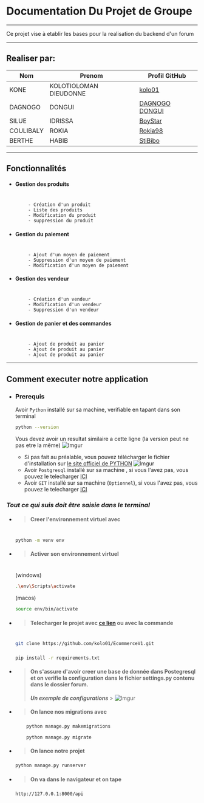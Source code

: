 # Documentation Du Projet de Groupe 

---

Ce projet vise à etablir les bases pour la realisation du backend d'un forum

---

## Realiser par:

| Nom       | Prenom                 | Profil GitHub                                      |
| --------- | ---------------------- | -------------------------------------------------- |
| KONE      | KOLOTIOLOMAN DIEUDONNE | [kolo01](https://github.com/kolo01)                |
| DAGNOGO   | DONGUI                 | [DAGNOGO DONGUI](https://github.com/dagnogodongui) |
| SILUE     | IDRISSA                | [BoyStar](https://github.com/Boystar225)           |
| COULIBALY | ROKIA                  | [Rokia98](https://github.com/Rokia98)              |
| BERTHE    | HABIB                  | [StiBibo](https://github.com/StiBibo)              |

---

## Fonctionnalités

- #### Gestion des produits

#

            - Création d'un produit
            - Liste des produits
            - Modification du produit
            - suppression du produit

- #### Gestion du paiement

#

            - Ajout d'un moyen de paiement
            - Suppression d'un moyen de paiement
            - Modification d'un moyen de paiement

- #### Gestion des vendeur

#

            - Création d'un vendeur
            - Modification d'un vendeur
            - Suppression d'un vendeur

- #### Gestion de panier et des commandes

#

            - Ajout de produit au panier
            - Ajout de produit au panier
            - Ajout de produit au panier

---

## Comment executer notre application

- ### Prerequis

  Avoir `Python` installé sur sa machine, verifiable en tapant dans son terminal

  ```sh
  python --version
  ```

  Vous devez avoir un resultat similaire a cette ligne (la version peut ne pas etre la même)
  ![Imgur](https://i.imgur.com/EHqP7VE.png)

  - Si pas fait au préalable, vous pouvez télécharger le fichier d'installation sur [ le site officiel de PYTHON](https://www.python.org/downloads/)
    ![Imgur](https://i.imgur.com/A2iH1rj.png)
  - Avoir `Postgresql` installé sur sa machine , si vous l'avez pas, vous pouvez le telecharger [ICI](https://www.postgresql.org/download/)
  - Avoir `GIT` installé sur sa machine (`Optionnel`), si vous l'avez pas, vous pouvez le telecharger [ICI](https://git-scm.com/downloads)

### **_Tout ce qui suis doit être saisie dans le terminal_**

- > #### Creer l'environnement virtuel avec
  #
  ```sh
  python -m venv env
  ```
- > #### Activer son environnement virtuel

  #

  (windows)

  ```sh
  .\env\Scripts\activate
  ```

  (macos)

  ```sh
  source env/bin/activate
  ```

- > #### Telecharger le projet avec [ce lien](https://github.com/kolo01/EcommerceV1/archive/refs/heads/main.zip) ou avec la commande

  #

  ```sh
  git clone https://github.com/kolo01/EcommerceV1.git
  ```

  ###

  ```sh
  pip install -r requirements.txt
  ```

- > #### On s'assure d'avoir creer une base de donnée dans Postegresql et on verifie la configuration dans le fichier settings.py contenu dans le dossier forum.
  >
  > **_Un exemple de configurations_** > ![Imgur](https://i.imgur.com/zmFELG2.png)

- > #### On lance nos migrations avec

  ###

  ```sh
      python manage.py makemigrations
  ```

  ```sh
      python manage.py migrate
  ```

- > #### On lance notre projet
  ###
  ```sh
  python manage.py runserver
  ```
- > #### On va dans le navigateur et on tape
  ###
  ```sh
  http://127.0.0.1:8000/api
  ```
